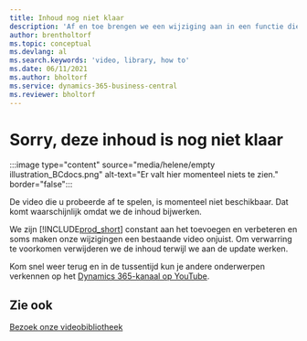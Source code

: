 ```yaml
---
title: Inhoud nog niet klaar
description: 'Af en toe brengen we een wijziging aan in een functie die een video misleidend maakt, dus verwijderen we de video terwijl we de inhoud bijwerken.'
author: brentholtorf
ms.topic: conceptual
ms.devlang: al
ms.search.keywords: 'video, library, how to'
ms.date: 06/11/2021
ms.author: bholtorf
ms.service: dynamics-365-business-central
ms.reviewer: bholtorf
---
```


# Sorry, deze inhoud is nog niet klaar

:::image type="content" source="media/helene/empty illustration_BCdocs.png" alt-text="Er valt hier momenteel niets te zien." border="false":::

De video die u probeerde af te spelen, is momenteel niet beschikbaar. Dat komt waarschijnlijk omdat we de inhoud bijwerken.

We zijn [!INCLUDE[prod_short](includes/prod_short.md)] constant aan het toevoegen en verbeteren en soms maken onze wijzigingen een bestaande video onjuist. Om verwarring te voorkomen verwijderen we de inhoud terwijl we aan de update werken.

Kom snel weer terug en in de tussentijd kun je andere onderwerpen verkennen op het [Dynamics 365-kanaal op YouTube](https://www.youtube.com/playlist?list=PLcakwueIHoT-wVFPKUtmxlqcG1kJ0oqq4).

## Zie ook
[Bezoek onze videobibliotheek](across-videos.md)

 